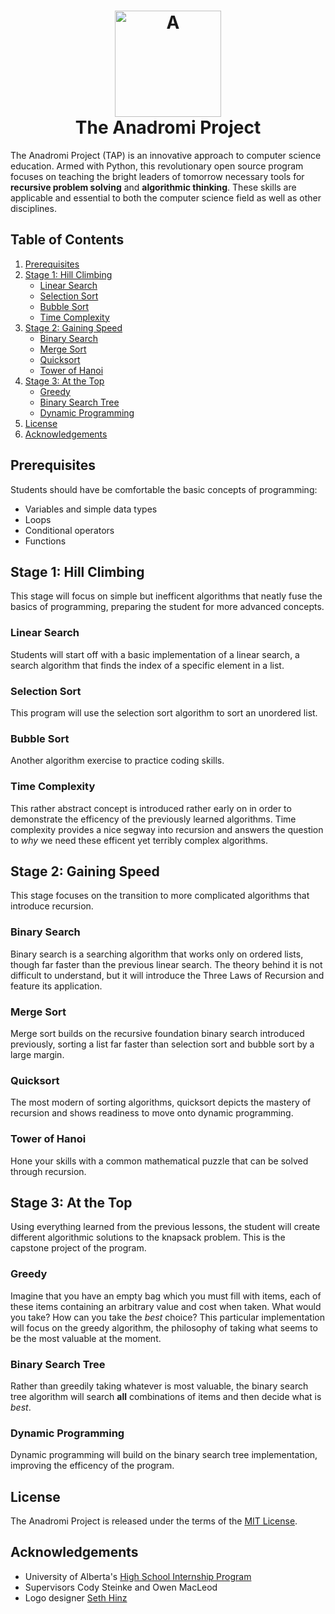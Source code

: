 <h1 align="center">
  <a href="https://github.com/haw230/the-anadromi-project"><img src="https://github.com/haw230/the-anadromi-project/blob/smaller-font/anadromi_logo.png" alt="A" width="170"></a>
  <br>
  The Anadromi Project
  <br>
</h1>

The Anadromi Project (TAP) is an innovative approach to computer science education. Armed with Python, this revolutionary open source program focuses on teaching the bright leaders of tomorrow necessary tools for **recursive problem solving** and **algorithmic thinking**. These skills are applicable and essential to both the computer science field as well as other disciplines.

## Table of Contents
1. [Prerequisites](#prerequisites "What you might want to know before starting")
2. [Stage 1: Hill Climbing](#stage-1-hill-climbing "First stage!")   
    * [Linear Search](#linear-search "A simple way to search")
    * [Selection Sort](#selection-sort "A simple way to sort")
    * [Bubble Sort](#bubble-sort "Another simple way to sort")
    * [Time Complexity](#time-complexity "Measuring efficency")
3. [Stage 2: Gaining Speed](#stage-2-gaining-speed "Stage stage!")
    * [Binary Search](#binary-search "Efficent way to search")
    * [Merge Sort](#merge-sort "Efficent way to sort")
    * [Quicksort](#quicksort "A very quick way to sort")
    * [Tower of Hanoi](#tower-of-hanoi "Solve a logic puzzle!")
4. [Stage 3: At the Top](#stage-3-at-the-top "Final stage!")
    * [Greedy](#greedy "Greedy but short-sighted")
    * [Binary Search Tree](#binary-search-tree "Optimal but tiring")
    * [Dynamic Programming](#dynamic-programming "Optimizing the tree")
5. [License](#license)
6. [Acknowledgements](#acknowledgements)

## Prerequisites
Students should have be comfortable the basic concepts of programming: 
* Variables and simple data types
* Loops
* Conditional operators
* Functions

## Stage 1: Hill Climbing
This stage will focus on simple but inefficent algorithms that neatly fuse the basics of programming, preparing the student for more advanced concepts.
### Linear Search
Students will start off with a basic implementation of a linear search, a search algorithm that finds the index of a specific element in a list.

### Selection Sort
This program will use the selection sort algorithm to sort an unordered list.

### Bubble Sort
Another algorithm exercise to practice coding skills.

### Time Complexity
This rather abstract concept is introduced rather early on in order to demonstrate the efficency of the previously learned algorithms. Time complexity provides a nice segway into recursion and answers the question to *why* we need these efficent yet terribly complex algorithms.

## Stage 2: Gaining Speed
This stage focuses on the transition to more complicated algorithms that introduce recursion.

### Binary Search
Binary search is a searching algorithm that works only on ordered lists, though far faster than the previous linear search. The theory behind it is not difficult to understand, but it will introduce the Three Laws of Recursion and feature its application.

### Merge Sort
Merge sort builds on the recursive foundation binary search introduced previously, sorting a list far faster than selection sort and bubble sort by a large margin.

### Quicksort
The most modern of sorting algorithms, quicksort depicts the mastery of recursion and shows readiness to move onto dynamic programming.

### Tower of Hanoi
Hone your skills with a common mathematical puzzle that can be solved through recursion.

## Stage 3: At the Top
Using everything learned from the previous lessons, the student will create different algorithmic solutions to the knapsack problem. This is the capstone project of the program.

### Greedy
Imagine that you have an empty bag which  you must fill with items, each of these items containing an arbitrary value and cost when taken. What would you take? How can you take the *best* choice? This particular implementation will focus on the greedy algorithm, the philosophy of taking what seems to be the most valuable at the moment.

### Binary Search Tree
Rather than greedily taking whatever is most valuable, the binary search tree algorithm will search **all** combinations of items and then decide what is *best*.

### Dynamic Programming
Dynamic programming will build on the binary search tree implementation, improving the efficency of the program.

## License
The Anadromi Project is released under the terms of the [MIT License](http://www.opensource.org/licenses/MIT "MIT License").

## Acknowledgements
* University of Alberta's [High School Internship Program](https://www.ualberta.ca/computing-science/explore/hs-internships "High School Internship Program")
* Supervisors Cody Steinke and Owen MacLeod
* Logo designer [Seth Hinz](https://github.com/shinzlet "GitHub Handle")
